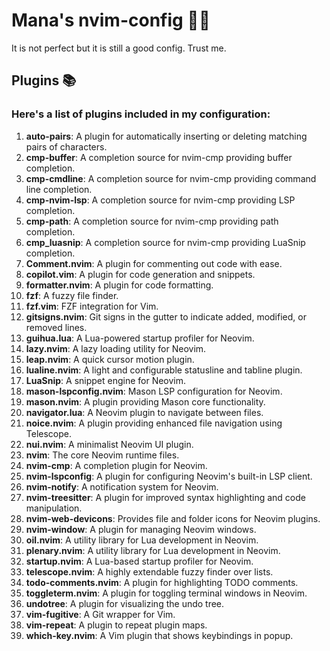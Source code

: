 # Mana's nvim-config 🐱‍💻

It is not perfect but it is still a good config. Trust me.

## Plugins 📚

### Here's a list of plugins included in my configuration:

1. **auto-pairs**: A plugin for automatically inserting or deleting matching pairs of characters.
2. **cmp-buffer**: A completion source for nvim-cmp providing buffer completion.
3. **cmp-cmdline**: A completion source for nvim-cmp providing command line completion.
4. **cmp-nvim-lsp**: A completion source for nvim-cmp providing LSP completion.
5. **cmp-path**: A completion source for nvim-cmp providing path completion.
6. **cmp_luasnip**: A completion source for nvim-cmp providing LuaSnip completion.
7. **Comment.nvim**: A plugin for commenting out code with ease.
8. **copilot.vim**: A plugin for code generation and snippets.
9. **formatter.nvim**: A plugin for code formatting.
10. **fzf**: A fuzzy file finder.
11. **fzf.vim**: FZF integration for Vim.
12. **gitsigns.nvim**: Git signs in the gutter to indicate added, modified, or removed lines.
13. **guihua.lua**: A Lua-powered startup profiler for Neovim.
14. **lazy.nvim**: A lazy loading utility for Neovim.
15. **leap.nvim**: A quick cursor motion plugin.
16. **lualine.nvim**: A light and configurable statusline and tabline plugin.
17. **LuaSnip**: A snippet engine for Neovim.
18. **mason-lspconfig.nvim**: Mason LSP configuration for Neovim.
19. **mason.nvim**: A plugin providing Mason core functionality.
20. **navigator.lua**: A Neovim plugin to navigate between files.
21. **noice.nvim**: A plugin providing enhanced file navigation using Telescope.
22. **nui.nvim**: A minimalist Neovim UI plugin.
23. **nvim**: The core Neovim runtime files.
24. **nvim-cmp**: A completion plugin for Neovim.
25. **nvim-lspconfig**: A plugin for configuring Neovim's built-in LSP client.
26. **nvim-notify**: A notification system for Neovim.
27. **nvim-treesitter**: A plugin for improved syntax highlighting and code manipulation.
28. **nvim-web-devicons**: Provides file and folder icons for Neovim plugins.
29. **nvim-window**: A plugin for managing Neovim windows.
30. **oil.nvim**: A utility library for Lua development in Neovim.
31. **plenary.nvim**: A utility library for Lua development in Neovim.
32. **startup.nvim**: A Lua-based startup profiler for Neovim.
33. **telescope.nvim**: A highly extendable fuzzy finder over lists.
34. **todo-comments.nvim**: A plugin for highlighting TODO comments.
35. **toggleterm.nvim**: A plugin for toggling terminal windows in Neovim.
36. **undotree**: A plugin for visualizing the undo tree.
37. **vim-fugitive**: A Git wrapper for Vim.
38. **vim-repeat**: A plugin to repeat plugin maps.
39. **which-key.nvim**: A Vim plugin that shows keybindings in popup.
